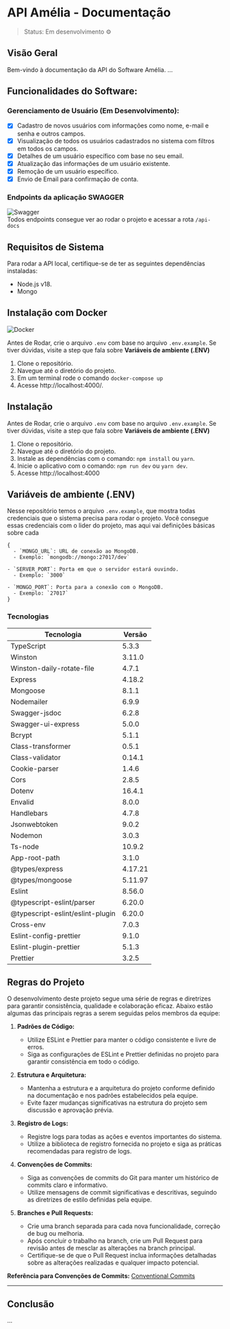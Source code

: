 # API Amélia - Documentação

> Status: Em desenvolvimento ⚙

## Visão Geral
Bem-vindo à documentação da API do Software Amélia. ...

## Funcionalidades do Software:

### Gerenciamento de Usuário (Em Desenvolvimento):
- [x] Cadastro de novos usuários com informações como nome, e-mail e senha e outros campos.
- [x] Visualização de todos os usuários cadastrados no sistema com filtros em todos os campos.
- [x] Detalhes de um usuário específico com base no seu email.
- [x] Atualização das informações de um usuário existente.
- [x] Remoção de um usuário específico.
- [x] Envio de Email para confirmação de conta.
      
### Endpoints da aplicação SWAGGER
![Swagger](https://img.shields.io/badge/Swagger-85EA2D?style=for-the-badge&logo=swagger&logoColor=black)
<br>
Todos endpoints consegue ver ao rodar o projeto e acessar a rota `/api-docs`

## Requisitos de Sistema
Para rodar a API local, certifique-se de ter as seguintes dependências instaladas:

* Node.js v18.
* Mongo

## Instalação com Docker
![Docker](https://img.shields.io/badge/Docker-2496ED?style=for-the-badge&logo=docker&logoColor=white)

Antes de Rodar, crie o arquivo `.env` com base no arquivo `.env.example`. Se tiver dúvidas, visite a step que fala sobre **Variáveis de ambiente (.ENV)**

1. Clone o repositório.
2. Navegue até o diretório do projeto.
3. Em um terminal rode o comando `docker-compose up`
4. Acesse http://localhost:4000/.

## Instalação

Antes de Rodar, crie o arquivo `.env` com base no arquivo `.env.example`. Se tiver dúvidas, visite a step que fala sobre **Variáveis de ambiente (.ENV)**

1. Clone o repositório.
2. Navegue até o diretório do projeto.
3. Instale as dependências com o comando: `npm install` ou `yarn`.
4. Inicie o aplicativo com o comando: `npm run dev` ou `yarn dev`.
5. Acesse http://localhost:4000

## Variáveis de ambiente (.ENV)

Nesse repositório temos o arquivo `.env.example`, que mostra todas credenciais que o sistema precisa para rodar o projeto. Você consegue essas credenciais com o lider do projeto, mas aqui vai definições básicas sobre cada

```
{
  - `MONGO_URL`: URL de conexão ao MongoDB.
  - Exemplo: `mongodb://mongo:27017/dev`

- `SERVER_PORT`: Porta em que o servidor estará ouvindo.
  - Exemplo: `3000`

- `MONGO_PORT`: Porta para a conexão com o MongoDB.
  - Exemplo: `27017`
}
```

### Tecnologias
| Tecnologia                    | Versão   |
|-------------------------------|----------|
| TypeScript                    | 5.3.3    |
| Winston                       | 3.11.0   |
| Winston-daily-rotate-file     | 4.7.1    |
| Express                       | 4.18.2   |
| Mongoose                      | 8.1.1    |
| Nodemailer                    | 6.9.9    |
| Swagger-jsdoc                 | 6.2.8    |
| Swagger-ui-express            | 5.0.0    |
| Bcrypt                        | 5.1.1    |
| Class-transformer             | 0.5.1    |
| Class-validator               | 0.14.1   |
| Cookie-parser                 | 1.4.6    |
| Cors                          | 2.8.5    |
| Dotenv                        | 16.4.1   |
| Envalid                       | 8.0.0    |
| Handlebars                    | 4.7.8    |
| Jsonwebtoken                  | 9.0.2    |
| Nodemon                       | 3.0.3    |
| Ts-node                       | 10.9.2   |
| App-root-path                 | 3.1.0    |
| @types/express                | 4.17.21  |
| @types/mongoose               | 5.11.97  |
| Eslint                        | 8.56.0   |
| @typescript-eslint/parser    | 6.20.0   |
| @typescript-eslint/eslint-plugin | 6.20.0   |
| Cross-env                     | 7.0.3    |
| Eslint-config-prettier        | 9.1.0    |
| Eslint-plugin-prettier        | 5.1.3    |
| Prettier                      | 3.2.5    |


## Regras do Projeto

O desenvolvimento deste projeto segue uma série de regras e diretrizes para garantir consistência, qualidade e colaboração eficaz. Abaixo estão algumas das principais regras a serem seguidas pelos membros da equipe:

1. **Padrões de Código:**
   - Utilize ESLint e Prettier para manter o código consistente e livre de erros.
   - Siga as configurações de ESLint e Prettier definidas no projeto para garantir consistência em todo o código.

2. **Estrutura e Arquitetura:**
   - Mantenha a estrutura e a arquitetura do projeto conforme definido na documentação e nos padrões estabelecidos pela equipe.
   - Evite fazer mudanças significativas na estrutura do projeto sem discussão e aprovação prévia.

3. **Registro de Logs:**
   - Registre logs para todas as ações e eventos importantes do sistema.
   - Utilize a biblioteca de registro fornecida no projeto e siga as práticas recomendadas para registro de logs.

4. **Convenções de Commits:**
   - Siga as convenções de commits do Git para manter um histórico de commits claro e informativo.
   - Utilize mensagens de commit significativas e descritivas, seguindo as diretrizes de estilo definidas pela equipe.

5. **Branches e Pull Requests:**
   - Crie uma branch separada para cada nova funcionalidade, correção de bug ou melhoria.
   - Após concluir o trabalho na branch, crie um Pull Request para revisão antes de mesclar as alterações na branch principal.
   - Certifique-se de que o Pull Request inclua informações detalhadas sobre as alterações realizadas e qualquer impacto potencial.

**Referência para Convenções de Commits:**
[Conventional Commits](https://www.conventionalcommits.org/en/v1.0.0/)

---
## Conclusão

...





